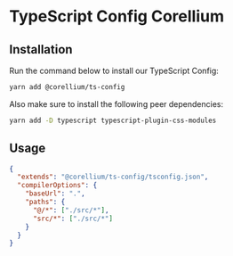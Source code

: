 # TypeScript Config Corellium

## Installation

Run the command below to install our TypeScript Config:

```sh
yarn add @corellium/ts-config
```

Also make sure to install the following peer dependencies:

```sh
yarn add -D typescript typescript-plugin-css-modules
```

## Usage

```json
{
  "extends": "@corellium/ts-config/tsconfig.json",
  "compilerOptions": {
    "baseUrl": ".",
    "paths": {
      "@/*": ["./src/*"],
      "src/*": ["./src/*"]
    }
  }
}
```